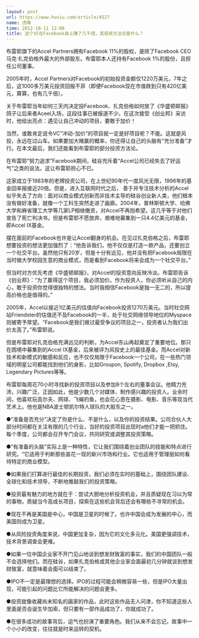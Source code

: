 ```yaml
---
layout: post
url: https://www.huxiu.com/article/4527
name: 虎嗅
time: 2012-10-11 12:08
title: 这个VC在Facebook身上赚了几千倍，其投资方法论是什么？
---
```

布雷耶旗下的Accel Partners拥有Facebook 11%的股权，是除了Facebook CEO马克·扎克伯格外最大的外部股东。布雷耶本人还持有Facebook 1%的股份，且担任公司董事。

2005年时，Accel Partners对Facebook的初始投资金额仅1220万美元，7年之后，这1000多万美元投资回报不菲（即便Facebook现在市值跌到只有420亿美元，算算，也有几千倍）。

关于布雷耶当年如何三天内决定投Facebook、扎克伯格如何放了《华盛顿邮报》鸽子让后来者Aceel入场，这段往事已被报道不少。在这次接受《创业邦》采访时，他给出亮点：遇见让自己冲动的项目，要敢于加价！

当然，谁敢肯定说令VC“冲动-加价”的项目就一定是好项目呢？不能。这就是风投，永远在过山车。如果要加大赌赢的概率，你还得让自己的头脑有“充分准备”才行。在本文最后，我们还能看到布雷耶的部分投资方法论。

在布雷耶“努力追求”Facebook期间，硅谷充斥着“Accel公司已经失去了好运气”之类的说法。这让布雷耶担心不已。

这家成立于1983年的老牌投资公司，在上世纪90年代一度风光无限，1996年的基金回率报接近20倍。但是，进入互联网时代之后， 善于并专注技术分析的Accel似乎失去了方向：面对以商业模式创新而非技术主导的硅谷创业新人类，他们根本没有做好准备，就像一个工科生突然走进了画廊。2004年，普林斯顿大学、哈佛大学和麻省理工大学等几家LP相继撤资，对Accel不再抱希望。这几乎等于对他们宣告了死亡判决书。但是布雷耶不愿放弃，艰难地募集到一只4.4亿美元的基金，即Accel IX基金。

摆在面前的Facebook也许是让Accel翻身的机会。在见过扎克伯格之后，布雷耶想要投资的想法更加强烈了：“他告诉我们，他不仅仅是打造一款产品，还要创立一个社交平台。虽然他只有20岁，但是十分有远见，他并没有把Facebook局限在当时做大学校园生意的商业模式，而是看到Facebook将来会成为一个社交平台。”

但当时对方优先考虑《华盛顿邮报》，对Accel的投资意向反映冷淡。布雷耶告诉《创业邦》：“为了赢得这个项目，我必须加价。作为投资人，你必须听从自己的内心，敢于投资你觉得很独特的想法。当时我相信Facebook是独一无二的，所以提高价格也是值得的。”

2005年，Accel以接近1亿美元的估值向Facebook投资1270万美元。当时社交网站Friendster的估值还不及Facebook的一半，处于社交网络领导地位的Myspace则被寄予厚望。“Facebook是我们做过最受争议的项目之一，投资者认为我们出价太高了。”布雷耶说。

但是布雷耶对扎克伯格充满远见的判断，为Accel东山再起奠定了重要地位。那只在困境中募集到的Accel IX基金，后来被评为风投史上的最佳基金。而Accel对新技术和新模式的敏感和反应，也不仅仅局限于Facebook一个公司，在一些热门领域的明星公司都能找到他们的身影，比如Groupon, Spotify, Dropbox ,Etsy, Legendary Pictures等等。

布雷耶每周花70小时寻找新的投资项目以及参加8个左右的董事会议。他精力充沛，兴趣广泛，正因如此，他是少数几个对媒体、制作感兴趣的投资人。业余时间，他喜欢玩高尔夫、网球、飞蝇钓鱼，也会花心思在摄影、电影、音乐等现当代艺术上。他也是NBA波士顿凯尔特人球队的大股东之一。

●“准备是否充分”决定了你是什么、不是什么，以及你的投资结果。公司合伙人大部分时间都在关注有限的几个行业，当好的投资项目出现时a他们才能一把抓住。每个季度，公司都会召开专门会议，共同研究或调整其投资策略。

●“有准备的头脑”实际上是一种特性，它让我们围绕着创业团队的技能和特点进行研究。“它适用于判断那些昙花一现的新兴市场和行业。它也适用于管理层如何看待特定的商业模型。

●如果我们打算进行最佳的长期投资，我们必须在实时的基础上，围绕团队建设、全球化和技术领导，不断地推敲我们的投资策略。

●投资最有魅力的地方就在于：尝试大胆地分析投资机会，并且质疑现在习以为常的事物，质疑当今高成长项目，探索在这些机会背后还会有哪些不寻常的机会。

●现在不再是美国是中心，中国是卫星的时候了。也许中国会成为发展的中心，而美国则成为卫星。

●从风险投资角度来说，中国更加复杂，因为它的文化多元化。美国更强调技术，技术背景调查会更难。

●如果一位中国企业家不开门见山地谈到想发财致富的事实，我们的中国团队一般不会选择他们。而在硅谷，如果扎克伯格或其他企业家会面最初几分钟就谈到想发财致富，就意味着会面可以结束了。

●IPO不一定是最理想的选择。IPO的过程可能会稍微容易一些，但是IPO大量出现，可能引起的问题比它所能解决的问题会更多。

●投资就像收藏尚未知名的画家的作品，此时这些作品无人问津，你不知道这些人里面是否会诞生毕加索，但只要有一部作品成功了，你就成功了。

●在很多成功的故事背后，运气也扮演了重要角色。我们从来不会忘记，故事中一个小小的改变，往往就是时来运转的契机。

